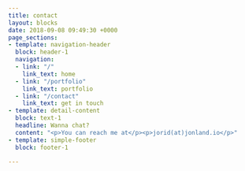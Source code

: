 ```yaml
---
title: contact
layout: blocks
date: 2018-09-08 09:49:30 +0000
page_sections:
- template: navigation-header
  block: header-1
  navigation:
  - link: "/"
    link_text: home
  - link: "/portfolio"
    link_text: portfolio
  - link: "/contact"
    link_text: get in touch
- template: detail-content
  block: text-1
  headline: Wanna chat?
  content: "<p>You can reach me at</p><p>jorid(at)jonland.io</p>"
- template: simple-footer
  block: footer-1

---
```

